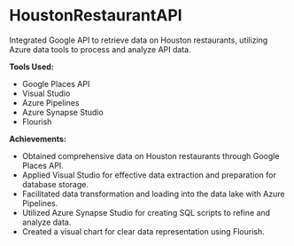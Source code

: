 # HoustonRestaurantAPI

Integrated Google API to retrieve data on Houston restaurants, utilizing Azure data tools to process and analyze API data. 

**Tools Used:**
- Google Places API
- Visual Studio
- Azure Pipelines
- Azure Synapse Studio
- Flourish

**Achievements:**
- Obtained comprehensive data on Houston restaurants through Google Places API.
- Applied Visual Studio for effective data extraction and preparation for database storage.
- Facilitated data transformation and loading into the data lake with Azure Pipelines.
- Utilized Azure Synapse Studio for creating SQL scripts to refine and analyze data.
- Created a visual chart for clear data representation using Flourish.
